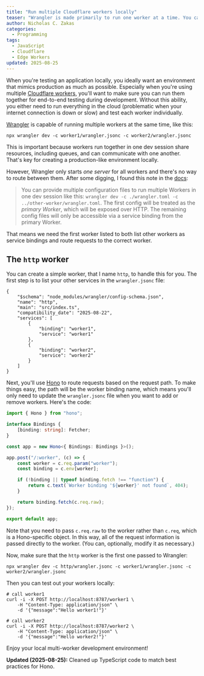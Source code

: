 ```yaml
---
title: "Run multiple Cloudflare workers locally"
teaser: "Wrangler is made primarily to run one worker at a time. You can also use it to run all of your workers at the same time."
author: Nicholas C. Zakas
categories:
  - Programming
tags:
  - JavaScript
  - Cloudflare
  - Edge Workers
updated: 2025-08-25
---
```


When you're testing an application locally, you ideally want an environment that mimics production as much as possible. Especially when you're using multiple [Cloudflare workers](https://workers.cloudflare.com/), you'll want to make sure you can run them together for end-to-end testing during development. Without this ability, you either need to run everything in the cloud (problematic when your internet connection is down or slow) and test each worker individually.

[Wrangler](https://developers.cloudflare.com/workers/wrangler/) is capable of running multiple workers at the same time, like this:

```shell
npx wrangler dev -c worker1/wrangler.jsonc -c worker2/wrangler.jsonc
```

This is important because workers run together in one dev session share resources, including queues, and can communicate with one another. That's key for creating a production-like environment locally.

However, Wrangler only starts *one server* for all workers and there's no way to route between them. After some digging, I found this note in the [docs](https://developers.cloudflare.com/workers/wrangler/commands/#dev):

> You can provide multiple configuration files to run multiple Workers in one dev session like this: `wrangler dev -c ./wrangler.toml -c ../other-worker/wrangler.toml`. The first config will be treated as the *primary Worker*, which will be exposed over HTTP. The remaining config files will only be accessible via a service binding from the primary Worker.

That means we need the first worker listed to both list other workers as service bindings and route requests to the correct worker.

## The `http` worker

You can create a simple worker, that I name `http`, to handle this for you. The first step is to list your other services in the `wrangler.jsonc` file:

```jsonc
{
    "$schema": "node_modules/wrangler/config-schema.json",
    "name": "http",
    "main": "src/index.ts",
    "compatibility_date": "2025-08-22",
    "services": [
        {
            "binding": "worker1",
            "service": "worker1"
        },
        {
            "binding": "worker2",
            "service": "worker2"
        }
    ]
}
```

Next, you'll use [Hono](https://hono.dev) to route requests based on the request path. To make things easy, the path will be the worker binding name, which means you'll only need to update the `wrangler.jsonc` file when you want to add or remove workers. Here's the code:

```typescript
import { Hono } from "hono";

interface Bindings {
	[binding: string]: Fetcher;
}

const app = new Hono<{ Bindings: Bindings }>();

app.post("/:worker", (c) => {
    const worker = c.req.param("worker");
    const binding = c.env[worker];

    if (!binding || typeof binding.fetch !== "function") {
        return c.text(`Worker binding '${worker}' not found`, 404);
    }

    return binding.fetch(c.req.raw);
});

export default app;
```

Note that you need to pass `c.req.raw` to the worker rather than `c.req`, which is a Hono-specific object. In this way, all of the request information is passed directly to the worker. (You can, optionally, modify it as necessary.)

Now, make sure that the `http` worker is the first one passed to Wrangler:

```shell
npx wrangler dev -c http/wrangler.jsonc -c worker1/wrangler.jsonc -c worker2/wrangler.jsonc
```

Then you can test out your workers locally:

```shell
# call worker1
curl -i -X POST http://localhost:8787/worker1 \
    -H "Content-Type: application/json" \
    -d '{"message":"Hello worker1!"}'

# call worker2
curl -i -X POST http://localhost:8787/worker2 \
    -H "Content-Type: application/json" \
    -d '{"message":"Hello worker2!"}'
```

Enjoy your local multi-worker development environment!

**Updated (2025-08-25):** Cleaned up TypeScript code to match best practices for Hono.
